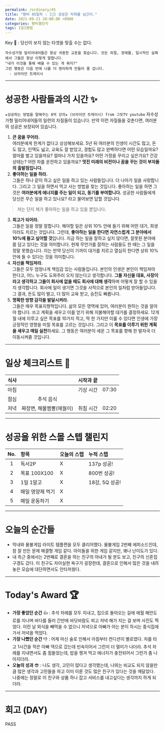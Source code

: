 ```yaml
---
permalink: /ordinary/45
title: "평비 45일차 : [🍁] 성공은 자취를 남긴다."
date: 2021-09-21 20:00:00 +0900
categories: 평비챌린지
tags: 1일1평범
---  
```

Key 🔑 : 당신이 보지 않는 타겟을 맞출 수는 없다.
```
자수성가형 밀리어네어들은 항상 귀중한 교훈을 찾습니다. 모든 좌절, 장애물, 일시적인 실패에서 그들은 항상 이렇게 말합니다.
"내가 이것을 통해 배울 수 있는 게 뭐지?"
그런 행동은 다음 번에 나를 더 영리하게 만들어 줄 겁니다.
  - 브라이언 트레이시
```

---
# 성공한 사람들과의 시간 ✨
`★성공하는 방법을 말해주는 8억 강의★ (브라이언 트레이시) from 그릿TV youtube`
자수성가형 밀리어네어들의 일련의 자질들이 있습니다. 만약 이런 자질들을 갖춘다면, 여러분의 성공은 보장되어 있습니다.
1. **큰 꿈을 꾸어라.**  
  여러분에게 한계가 없다고 상상해보세요. 5년 뒤 여러분의 인생이 시간도 많고, 돈도 많고, 인맥도 넓고, 교육도 잘 받았고, 경험도 많고 완벽하다면 어떤 모습일까요? 얼마를 벌고 있을까요? 얼마나 가치 있을까요? 어떤 가정을 꾸리고 싶은가요? 건강 상태는? 어떤 차를 운전하고 있을까요? **멋진 미래의 비전이나 꿈을 꾸는 것이 부자들의 출발점입니다.**  
2. **좋아하는 일을 하라.**  
  그들은 하나 같이 하고 싶은 일을 하고 있는 사람들입니다. 더 나아가 일을 사랑합니다. 그리고 그 일을 하면서 먹고 사는 방법을 찾는 것입니다. 좋아하는 일을 하면 그것은 **여러분에게 에너지를 주는 일이 되고, 동기를 부여합니다.** 성공한 사람들에게 당신은 무슨 일을 하고 있나요? 라고 물어보면 답할 것입니다.  
  > 저는 단지 제가 좋아하는 일을 하고 있을 뿐입니다.  

3. **최고가 되어라.**  
  그들은 일을 정말 잘합니다. 해야할 일은 상위 10% 안에 들기 위해 어떤 대가, 희생이라도 치르는 것입니다. 그런데, **좋아하는 일을 한다면 자연스럽게 그 분야에서 10%에 들고 싶어할 것**입니다. 지금 하는 일을 잘하고 싶지 않다면, 잘못된 분야에 몸 담고 있다는 것을 의미합니다. 현재 무언가를 잘하는 사람들도 한 때는 그 일을 정말 못했습니다. 이는 만약 당신이 기꺼이 대가를 치르고 열심히 한다면 상위 10% 안에 들 수 있다는 것을 의미합니다.  
4. **자신을 책임져라.**  
  그들은 모두 엄청나게 책임감 있는 사람들입니다. 본인의 인생은 본인이 책임져야 한다고, 어느 누구도 도와주러 오지 않는다고 생각합니다. **그들 자신을 대표, 사장이라고 생각하고 그들이 회사에 없을 때도 회사에 대해 생각**하며 어떻게 잘 할 수 있을 지 생각합니다. 회사에 일이 생기면 그것을 사적으로 본인의 일처럼 받아들입니다. 그 결과, 돈도 많이 벌고, 더 많이 교육 받고, 승진도 빠릅니다.  
5. **명확한 방향 감각을 발달시켜라.**  
  그들은 매우 목표지향적입니다. 삶의 모든 영역에 있어, 여러분이 원하는 것을 알아야 합니다. 쓰고 계획을 세우고 이를 얻기 위해 지불해야할 대가를 결정하세요. 12개월 내에 이루고 싶은 목표를 10가지 적고, 딱 한 가지만 이룰 수 있다면 인생에 가장 긍정적인 영향을 미칠 목표를 고르는 것입니다. 그리고 이 **목표를 이루기 위한 계획을 세우고 매일 실천**하세요. 그 행동은 여러분이 세운 그 목표를 향해 한 발자국 더 이동시켜줄 것입니다.  

---
# 일상 체크리스트 📃

| 식사 |  | 시작과 끝 |  |
|:----:|:----:|:----:|:----:|
| 아침 |  | 기상 시간 | 07:30 |
| 점심 | 추석 음식 |  |  |
| 저녁 | 짜장면, 해물짬뽕(애월이) | 취침 시간 | 02:20 |

---
# 성공을 위한 스몰 스텝 챌린지

| No. | 항목 | 오늘의 스텝 | 누적 스텝 | 
|:----:|:----|:----|:----|
| 1 | 독서2P | X | 137p 성공! |
| 2 | 목표 100X100 | X | 800번 성공! |
| 3 | 1일 1알고 | X | 18강, 5Q 성공! |
| 4 | 매일 영양제 먹기 | X |  |
| 5 | 매일 운동하기 | X |  |

---
# 오늘의 순간들 
- 막내와 물불게임 라이트 템플편을 모두 클리어했다. 물불게임 2번째 에피소드인데, 참 잘 만든 문제 해결형 게임 같다. 아이들을 위한 게임 같지만, 꽤나 난이도가 있다.  
- 내 측근 중에서는 2번째로 결혼을 하는 친구의 아내가 될 분도 보고, 친구의 신혼집 구경도 갔다. 이 친구도 자아실현 욕구가 굉장한데, 결혼으로 인해서 많은 것을 내려 놓은 모습에 대단하면서도 안타까웠다.

---
# Today's Award 🏆
- **가장 좋았던 순간** 👍 : 추석 차례를 모두 지내고, 집으로 돌아오는 길에 애월 해안도로를 지나며 바다를 들러 간만에 바닷바람도 쐬고 저녁 해가 지는 걸 보며 사진도 찍었다. 이런 날 외식을 빼먹을 수 없으니 저녁으로 아빠가 아는 분이 하시는 중식집에 가서 저녁을 먹었다.  
- **가장 나빴던 순간** 👎 : 어제 마신 술로 인해서 아침부터 컨디션이 별로였다. 차를 타고 1시간을 작은 아빠 댁으로 갔는데 빈속이어서 그런지 더 멀미가 나더라. 추석 차례를 지내면서도 좀 힘들었는데, 밥을 챙겨 먹고 에너지가 충전되어서 그런가 좀 나아지더라.  
- **오늘의 성과** 😎 : 나도 생각, 고민이 많다고 생각했는데, 나와는 비교도 되지 않을만큼 많은 생각과 고민들을 하고 이미 이룬 것도 많은 친구가 있다는 것을 깨달았다. 나중에는 정말로 이 친구와 상품 하나 잡고 서비스를 내고싶다는 생각까지 하게 되더라.  

---
# 회고 (DAY)
PASS